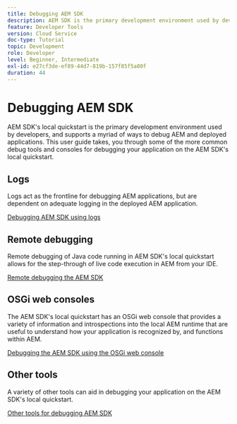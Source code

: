 ```yaml
---
title: Debugging AEM SDK
description: AEM SDK is the primary development environment used by developers, and supports a myriad of ways to debug AEM and deployed applications.
feature: Developer Tools
version: Cloud Service
doc-type: Tutorial
topic: Development
role: Developer
level: Beginner, Intermediate
exl-id: e27cf3de-ef89-44d7-819b-157f85f5a80f
duration: 44
---
```

# Debugging AEM SDK

AEM SDK's local quickstart is the primary development environment used by developers, and supports a myriad of ways to debug AEM and deployed applications. This user guide takes, you through some of the more common debug tools and consoles for debugging your application on the AEM SDK's local quickstart.

## Logs 

Logs act as the frontline for debugging AEM applications, but are dependent on adequate logging in the deployed AEM application. 

[Debugging AEM SDK using logs](./logs.md)

## Remote debugging

Remote debugging of Java code running in AEM SDK's local quickstart allows for the step-through of live code execution in AEM from your IDE.

[Remote debugging the AEM SDK](./remote-debugging.md)

## OSGi web consoles

The AEM SDK's local quickstart has an OSGi web console that provides a variety of information and introspections into the local AEM runtime that are useful to understand how your application is recognized by, and functions within AEM.

[Debugging the AEM SDK using the OSGi web console](./osgi-web-consoles.md)

## Other tools

A variety of other tools can aid in debugging your application on the AEM SDK's local quickstart. 

[Other tools for debugging AEM SDK](./other-tools.md)
